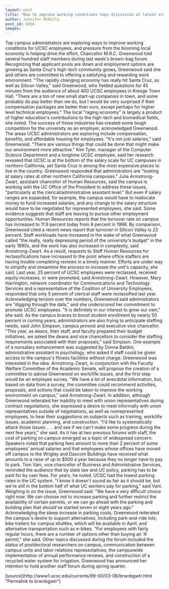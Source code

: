 ```yaml
---
layout: post
title: "How to improve working conditions tops discussion at latest staff forum"
author: Jennifer McNulty
post_id: 6656
images:
---
```


<p>
  Top campus administrators are exploring ways to improve working conditions for UCSC employees, and pressure from the booming local economy is helping drive the effort, Chancellor M.R.C. Greenwood told several hundred staff members during last week's brown-bag forum. Recognizing that applicant pools are down and employment options are growing as Santa Cruz's high-tech community grows, Greenwood said she and others are committed to offering a satisfying and rewarding work environment. "The rapidly changing economy has really hit Santa Cruz, as well as Silicon Valley," said Greenwood, who fielded questions for 45 minutes from the audience of about 400 UCSC employees in Kresge Town Hall. "There are a ton of new small start-up companies in town, and some probably do pay better than we do, but I would be very surprised if their compensation packages are better than ours, except perhaps for higher level technical employees." The local "raging economy" is largely a product of higher education's contributions to the high-tech and biomedical fields, she noted. The success of those industries has created some tough competition for the university as an employer, acknowledged Greenwood. The areas UCSC administrators are exploring include compensation, benefits, and affordable housing for employees. "It's not just salaries," said Greenwood. "There are various things that could be done that might make our environment more attractive." Kim Tyler, manager of the Computer Science Department and a longtime UCSC employee, said her research revealed that UCSC is at the bottom of the salary scale for UC campuses in northern California, yet Santa Cruz is among the most expensive places to live in the country. Greenwood responded that administrators are "looking at salary rates at other northern California campuses." Julia Armstrong-Zwart, assistant chancellor of Human Resources, said the campus is working with the UC Office of the President to address these issues, "particularly at the clerical/administrative assistant level." But even if salary ranges are expanded, for example, the campus would have to reallocate money to fund increased salaries, and any change to the salary structure would have to be negotiated for represented employees, she said. Some evidence suggests that staff are leaving to pursue other employment opportunities. Human Resources reports that the turnover rate on campus has increased to 11.9 percent today from 8 percent in 1996. By comparison, Greenwood cited a recent news report that turnover in Silicon Valley is 23 percent. Staff workloads have increased in the wake of what Greenwood called "the really, really depressing period of the university's budget" in the early 1990s, and the work has also increased in complexity, said Armstrong-Zwart. As a result, requests to Staff Human Resources for reclassifications have increased to the point where office staffers are having trouble completing reviews in a timely manner. Efforts are under way to simplify and streamline the process to increase the unit's capacity, she said. Last year, 25 percent of UCSC employees were reclassed, received equity increases, or were promoted, said Armstrong-Zwart. However, Mary Harrington, network coordinator for Communications and Technology Services and a representative of the Coalition of University Employees, responded that only 5 percent of clerical staff were reclassified last year. Acknowledging tension over the numbers, Greenwood said administrators are "digging through the data," and she underscored her commitment to promote UCSC employees. "It is definitely in our interest to grow our own," she said. As the campus braces to boost student enrollment by nearly 50 percent in coming years, administrators are also trying to anticipate staffing needs, said John Simpson, campus provost and executive vice chancellor. "This year, as deans, their staff, and faculty prepared their budget initiatives, we asked the deans and vice chancellors to consider the staffing requirements associated with their proposals," said Simpson. One example of a nonsalary enhancement was suggested by Donna Baldini, administrative assistant in psychology, who asked if staff could be given access to the campus's fitness facilities without charge. Greenwood was interested in the idea. Armstrong-Zwart, in conjunction with the Faculty Welfare Committee of the Academic Senate, will propose the creation of a committee to advise Greenwood on work/life issues, and the first step would be an employee survey. "We have a lot of anecdotal information, but, based on data from a survey, the committee could recommend activities, proposals, and actions that could be taken to improve the working environment on campus," said Armstrong-Zwart. In addition, although Greenwood reiterated her inability to meet with union representatives during contract negotiations, she expressed a desire to meet informally with union representatives outside of negotiations, as well as nonrepresented employees, to hear their suggestions on subjects such as training, work/life issues, academic planning, and construction. "I'd like to systematically attack those issues . . . and see if we can't make some progress during the next few years," she said. As it has at two previous forums with staff, the cost of parking on campus emerged as a topic of widespread concern. Speakers noted that parking fees amount to more than 2 percent of some employees' annual salaries and that employees whose offices have moved off campus to the Wrigley and Dascom Buildings have received what amounts to a raise of up to $500 a year because they no longer have to pay to park. Tom Vani, vice chancellor of Business and Administrative Services, reminded the audience that by state law and UC policy, parking has to be paid for by user fees. For years, he noted, UCSC had the lowest parking rates in the UC system. "I know it doesn't sound as fair as it should be, but we're still in the bottom half of what UC workers pay for parking," said Vani. Weighing in on the issue, Greenwood said: "We have a very difficult choice right now. We can choose not to increase parking and further restrict the availability of certain permits, or we can go ahead with the parking and building plan that should've started seven or eight years ago." Acknowledging the steep increase in parking costs, Greenwood reiterated the campus's desire to support alternatives, including park-and-ride lots; bike trailers for campus shuttles, which will be available in April; and alternative transportation such as e-bikes. "For employees with fairly regular hours, there are a number of options other than buying an 'A' permit," she said. Other topics discussed during the forum included the status of postdoctoral researchers on campus, communication between campus units and labor relations representatives, the campuswide implementation of annual performance reviews, and construction of a recycled water system for irrigation. Greenwood has announced her intention to hold another staff forum during spring quarter.
</p>
<p>

</p>
[source](http://www1.ucsc.edu/currents/99-00/03-06/brwnbgwtr.html "Permalink to brwnbgwtr")
